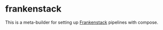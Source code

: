 # frankenstack

This is a meta-builder for setting up [Frankenstack](https://github.com/ccdcoe/frankensec) pipelines with compose.
